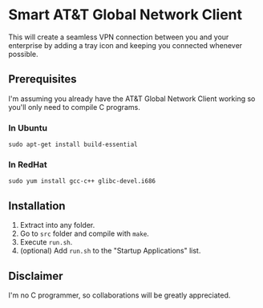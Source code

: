 # Smart AT&T Global Network Client

This will create a seamless VPN connection between you and your enterprise by
adding a tray icon and keeping you connected whenever possible.

## Prerequisites

I'm assuming you already have the AT&T Global Network Client working so you'll
only need to compile C programs.

### In Ubuntu

    sudo apt-get install build-essential

### In RedHat

    sudo yum install gcc-c++ glibc-devel.i686

## Installation

 1. Extract into any folder.
 2. Go to `src` folder and compile with `make`.
 3. Execute `run.sh`.
 4. (optional) Add `run.sh` to the "Startup Applications" list.

## Disclaimer

I'm no C programmer, so collaborations will be greatly appreciated.
